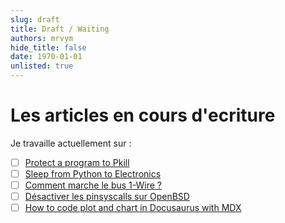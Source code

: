 ```yaml
--- 
slug: draft
title: Draft / Waiting
authors: mrvym
hide_title: false
date: 1970-01-01
unlisted: true
---
```

# Les articles en cours d'ecriture
<!-- truncate -->
Je travaille actuellement sur :
- [ ] [Protect a program to Pkill](/protect-a-programm-to-pkill)
- [ ] [Sleep from Python to Electronics](/sleep-from-python-to-electronics)
- [ ] [Comment marche le bus 1-Wire ?](/one-wire-protocol)
- [ ] [Désactiver les pinsyscalls sur OpenBSD](/pinsyscall-on-openbsd)
- [ ] [How to code plot and chart in Docusaurus with MDX](/plot-chart-docusaurus-mdx)
